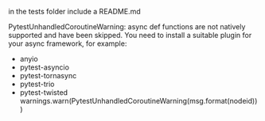 in the tests folder include a README.md

PytestUnhandledCoroutineWarning: async def functions are not natively supported and have been skipped.
You need to install a suitable plugin for your async framework, for example:
- anyio
- pytest-asyncio
- pytest-tornasync
- pytest-trio
- pytest-twisted
warnings.warn(PytestUnhandledCoroutineWarning(msg.format(nodeid)))
